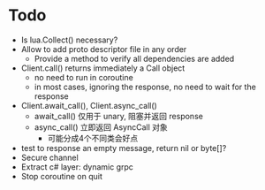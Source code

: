 # Todo

* Is lua.Collect() necessary?
* Allow to add proto descriptor file in any order
	+ Provide a method to verify all dependencies are added
* Client.call() returns immediately a Call object
	+ no need to run in coroutine
	+ in most cases, ignoring the response, no need to wait for the response
* Client.await_call(), Client.async_call()
	* await_call() 仅用于 unary, 阻塞并返回 response
	* async_call() 立即返回 AsyncCall 对象
		- 可能分成4个不同类会好点
* test to response an empty message, return nil or byte[]?
* Secure channel
* Extract c# layer: dynamic grpc
* Stop coroutine on quit
